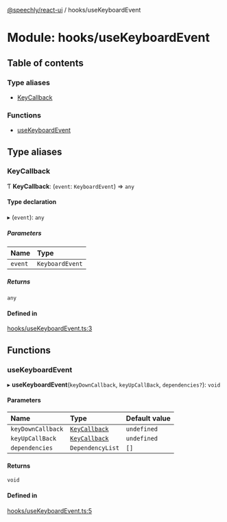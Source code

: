 [@speechly/react-ui](../README.md) / hooks/useKeyboardEvent

# Module: hooks/useKeyboardEvent

## Table of contents

### Type aliases

- [KeyCallback](hooks_useKeyboardEvent.md#keycallback)

### Functions

- [useKeyboardEvent](hooks_useKeyboardEvent.md#usekeyboardevent)

## Type aliases

### KeyCallback

Ƭ **KeyCallback**: (`event`: `KeyboardEvent`) => `any`

#### Type declaration

▸ (`event`): `any`

##### Parameters

| Name | Type |
| :------ | :------ |
| `event` | `KeyboardEvent` |

##### Returns

`any`

#### Defined in

[hooks/useKeyboardEvent.ts:3](https://github.com/speechly/react-ui/blob/b0ff445/src/hooks/useKeyboardEvent.ts#L3)

## Functions

### useKeyboardEvent

▸ **useKeyboardEvent**(`keyDownCallback`, `keyUpCallBack`, `dependencies?`): `void`

#### Parameters

| Name | Type | Default value |
| :------ | :------ | :------ |
| `keyDownCallback` | [`KeyCallback`](hooks_useKeyboardEvent.md#keycallback) | `undefined` |
| `keyUpCallBack` | [`KeyCallback`](hooks_useKeyboardEvent.md#keycallback) | `undefined` |
| `dependencies` | `DependencyList` | `[]` |

#### Returns

`void`

#### Defined in

[hooks/useKeyboardEvent.ts:5](https://github.com/speechly/react-ui/blob/b0ff445/src/hooks/useKeyboardEvent.ts#L5)
